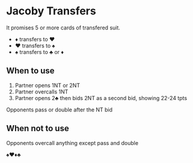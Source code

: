 # Jacoby Transfers


It promises 5 or more cards of transfered suit.

- ♦ transfers to ♥
- ♥ transfers to ♠
- ♠ transfers to ♣ or ♦

## When to use

1. Partner opens 1NT or 2NT
2. Partner overcalls 1NT
3. Partner opens 2♣ then bids 2NT as a second bid, showing 22-24 tpts

Opponents pass or double after the NT bid

## When not to use

Opponents overcall anything except pass and double

♠♥♦♣
